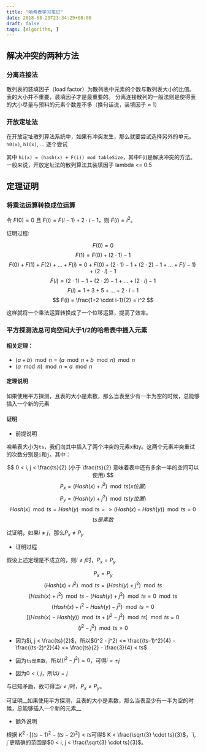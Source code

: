 ```yaml
---
title: "哈希表学习笔记"
date: 2018-08-29T23:34:29+08:00
draft: false
tags: [Algorithm, ]
---
```


<!--more-->

## 解决冲突的两种方法

### 分离连接法

散列表的装填因子（load factor）为散列表中元素的个数与散列表大小的比值。表的大小并不重要，装填因子才是最重要的。
分离连接散列的一般法则是使得表的大小尽量与预料的元素个数差不多（换句话说，装填因子 ≈ 1）

### 开放定址法

在开放定址散列算法系统中，如果有冲突发生，那么就要尝试选择另外的单元。`h0(x)`, `h1(x)`, ... 逐个尝试

其中 `hi(x) = (hash(x) + F(i)) mod tableSize`，其中F(i)是解决冲突的方法。一般来说，开放定址法的散列算法其装填因子 lambda <= 0.5

## 定理证明

### 将乘法运算转换成位运算

令 $F(0) = 0$ 且 $F(i) = F(i - 1) + 2 \cdot i - 1$，则 $F(i) = i ^ 2$。

证明过程:

$$
F(0) = 0
$$
$$
F(1) = F(0) + (2 \cdot 1) - 1
$$
$$
F(0) + F(1) + F(2) + ... + F(i) = 0 + F(0) + (2 \cdot 1) - 1 + (2 \cdot 2) - 1 + ... + F(i-1) + (2 \cdot i) - 1
$$
$$
F(i) = (2 \cdot 1) - 1 + (2 \cdot 2) - 1 + ... + (2 \cdot i) - 1
$$
$$
F(i) = 1 + 3 + 5 + ... + 2 \cdot i - 1
$$
$$
F(i) = \frac{1+2 \cdot i-1}{2} = i^2
$$

这样就将一个乘法运算转换成了一个位移运算，提高了效率。

### 平方探测法总可向空间大于1/2的哈希表中插入元素

#### 相关定理：

+ $(a+b) \mod n = (a \mod n + b \mod n) \mod n$
+ $(a \mod n) \mod n = a \mod n$

#### 定理说明

如果使用平方探测，且表的大小是素数，那么当表至少有一半为空的时候，总能够插入一个新的元素

#### 证明

+ 前提说明

哈希表大小为`ts`，我们向其中插入了两个冲突的元素x和y。这两个元素冲突重试的次数分别是`i`和`j`。其中：

$$
0 < i, j < \frac{ts}{2}  (小于 \frac{ts}{2} 意味着表中还有多余一半的空间可以使用)
$$
$$
P_x = (Hash(x) + i^2) \mod ts (x位置)
$$
$$
P_y = (Hash(y) + j^2) \mod ts (y位置)
$$
$$
Hash(x) \mod {ts} = Hash(y) \mod {ts} => (Hash(x) - Hash(y)) \mod ts = 0
$$
$$
ts 是素数
$$

试证明，如果$i \neq j$，那么$P_x \neq P_y$

+ 证明过程

假设上述定理是不成立的，则$i \neq j$时，$P_x = P_y$

$$
P_x = P_y
$$
$$
(Hash(x) + i^2) \mod ts = (Hash(y) + j^2) \mod ts
$$
$$
(Hash(x) + i^2) \mod ts - (Hash(y) + j^2) \mod ts = 0 \mod ts
$$
$$
(Hash(x) + i^2 - Hash(y) - j^2) \mod ts = 0
$$
$$
[(Hash(x) - Hash(y)) \mod ts + (i^2 - j^2) \mod ts] \mod ts = 0
$$
$$
(i^2 - j^2) \mod ts = 0
$$

+ 因为$i, j < \frac{ts}{2}$，所以$(i^2 - j^2) <= \frac{(ts-1)^2}{4} - \frac{(ts-2)^2}{4} <= \frac{ts}{2} - \frac{3}{4} < ts$

+ 因为`ts是素数`，所以$(i^2 - j^2) = 0$，可得$i=\pm j$
+ 因为$0 < i, j$，所以$i = j$

与已知矛盾，故可得当$i \neq j$时，$P_x \neq P_y$。

可证明__如果使用平方探测，且表的大小是素数，那么当表至少有一半为空的时候，总能够插入一个新的元素__

+ 额外说明

根据 $K^2 \cdot [(ts - 1)^2 - (ts - 2)^2] < ts$可得$ K < \frac{\sqrt{3} \cdot ts}{3}$，`i, j`更精确的范围是$0 < i, j < \frac{\sqrt{3} \cdot ts}{3}$。
